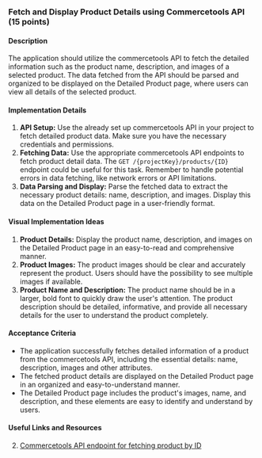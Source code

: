 ### Fetch and Display Product Details using Commercetools API (15 points)

#### Description

The application should utilize the commercetools API to fetch the detailed information such as the product name, description, and images of a selected product. The data fetched from the API should be parsed and organized to be displayed on the Detailed Product page, where users can view all details of the selected product.

#### Implementation Details

1. **API Setup:** Use the already set up commercetools API in your project to fetch detailed product data. Make sure you have the necessary credentials and permissions.
2. **Fetching Data:** Use the appropriate commercetools API endpoints to fetch product detail data. The `GET /{projectKey}/products/{ID}` endpoint could be useful for this task. Remember to handle potential errors in data fetching, like network errors or API limitations.
3. **Data Parsing and Display:** Parse the fetched data to extract the necessary product details: name, description, and images. Display this data on the Detailed Product page in a user-friendly format.

#### Visual Implementation Ideas

1. **Product Details:** Display the product name, description, and images on the Detailed Product page in an easy-to-read and comprehensive manner.
2. **Product Images:** The product images should be clear and accurately represent the product. Users should have the possibility to see multiple images if available.
3. **Product Name and Description:** The product name should be in a larger, bold font to quickly draw the user's attention. The product description should be detailed, informative, and provide all necessary details for the user to understand the product completely.

#### Acceptance Criteria

- The application successfully fetches detailed information of a product from the commercetools API, including the essential details: name, description, images and other attributes.
- The fetched product details are displayed on the Detailed Product page in an organized and easy-to-understand manner.
- The Detailed Product page includes the product's images, name, and description, and these elements are easy to identify and understand by users.

#### Useful Links and Resources

2. [Commercetools API endpoint for fetching product by ID](https://docs.commercetools.com/api/projects/products#get-product-by-id)
